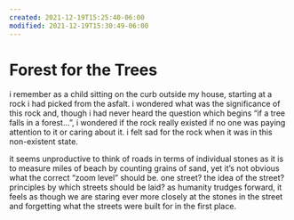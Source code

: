 ```yaml
---
created: 2021-12-19T15:25:40-06:00
modified: 2021-12-19T15:30:49-06:00
---
```


# Forest for the Trees

i remember as a child sitting on the curb outside my house, starting at a rock i had picked from the asfalt. i wondered what was the significance of this rock and, though i had never heard the question which begins “if a tree falls in a forest…”, i wondered if the rock really existed if no one was paying attention to it or caring about it. i felt sad for the rock when it was in this non-existent state.

it seems unproductive to think of roads in terms of individual stones as it is to measure miles of beach by counting grains of sand, yet it’s not obvious what the correct “zoom level” should be. one street? the idea of the street? principles by which streets should be laid? as humanity trudges forward, it feels as though we are staring ever more closely at the stones in the street and forgetting what the streets were built for in the first place.
